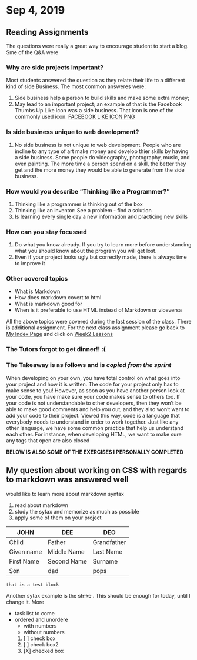 # Sep 4, 2019
## Reading Assignments
The questions were really a great way to encourage student to start a blog.
Sme of the Q&A were

### Why are side projects important?
Most students answered the question as they relate their life to a different kind of side Business.
The most common answeres were: 
1. Side business help a person to build skills and make some extra money; 
2. May lead to an important project; an example of that is the Facebook Thumbs Up Like icon was a side business.  That icon is one of the commonly used icon. [FACEBOOK LIKE ICON PNG](https://www.google.com/search?q=facebook+like+button+png&client=firefox-b-1-d&sxsrf=ACYBGNTAowpiJeTnzPAhn6oZstdDZBGjtQ:1568492768020&tbm=isch&source=iu&ictx=1&fir=ImQntysj3PvzCM%253A%252C1wR1pIqzB1kuSM%252C_&vet=1&usg=AI4_-kS5033H-oU7oCE5vm33wEGJ0VpWCQ&sa=X&ved=2ahUKEwia6ZTyktHkAhUGPK0KHSuVCwoQ9QEwAHoECAUQBA#imgrc=_&vet=1)

### Is side business unique to web development?
1. No side business is not unique to web development.
People who are incline to any type of art make money and develop thier skills by having a side business.  Some people do videography, photography, music, and even painting. The more time a person spend on a skill, the better they get and the more money they would be able to generate from the side business.

### How would you describe “Thinking like a Programmer?”
1.  Thinking like a programmer is thinking out of the box
2.  Thinking like an inventor:  See a problem - find a solution
3.  Is learning every single day a new information and practicing new skills

### How can you stay focussed
1.  Do what you know already.  If you try to learn more before understanding what you should know about the program you will get lost.
2.  Even if your project looks ugly but correctly made, there is always time to improve it

### Other covered topics
* What is Markdown
* How does markdown covert to html
* What is markdown good for
* When is it preferable to use HTML instead of Markdown or viceversa

All the above topics were covered during the last session of the class.  There is additional assignment.  For the next class assignment please go back to [My Index Page](./index.md) and click on [Week2 Lessons](./week2.md)

### The Tutors forgot to get dinner!! :(

### The Takeaway is as follows and is *copied from the sprint*

When developing on your own, you have total control on what goes into your project and how it is written. The code for your project only has to make sense to you! However, as soon as you have another person look at your code, you have make sure your code makes sense to others too. If your code is not understandable to other developers, then they won’t be able to make good comments and help you out, and they also won’t want to add your code to their project. Viewed this way, code is a language that everybody needs to understand in order to work together. Just like any other language, we have some common practice that help us understand each other. For instance, when developing HTML, we want to make sure any tags that open are also closed

**BELOW IS ALSO SOME OF THE EXERCISES I PERSONALLY COMPLETED**
## My question about working on CSS with regards to markdown was answered well
would like to learn more about markdown syntax
1. read about markdown
2. study the sytax and memorize as much as possible
3. apply some of them on your project

| JOHN |  DEE  |  DEO |    
| --- | ---- | ---- |
|Child | Father | Grandfather    |    
| Given name   | Middle Name    | Last Name   |
|First Name    | Second Name   |  Surname  |    
| Son  |  dad   | pops   |
 
``` that is a test block ```

Another sytax example is the ~~strike~~ . This should be enough for today, until I change it.
More  
* task list to come
* ordered and unordere
  * with numbers
  * without numbers
  1. [ ] check box
  2. [ ] check box2
  3. [X] checked box
